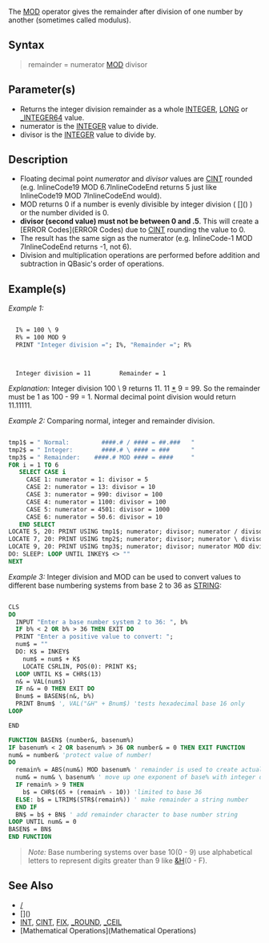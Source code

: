 The [MOD](MOD) operator gives the remainder after division of one number by another (sometimes called modulus).


## Syntax

>  remainder = numerator [MOD](MOD) divisor


## Parameter(s)

* Returns the integer division remainder as a whole [INTEGER](INTEGER), [LONG](LONG) or [_INTEGER64](_INTEGER64) value.
* numerator is the [INTEGER](INTEGER) value to divide. 
* divisor is the [INTEGER](INTEGER) value to divide by.


## Description

* Floating decimal point *numerator* and *divisor* values are [CINT](CINT) rounded (e.g. InlineCode19 MOD 6.7InlineCodeEnd returns 5 just like InlineCode19 MOD 7InlineCodeEnd would).
* MOD returns 0 if a number is evenly divisible by integer division ( [\](\) ) or the number divided is 0.  
* **divisor (second value) must not be between 0 and .5**. This will create a [ERROR Codes](ERROR Codes) due to [CINT](CINT) rounding the value to 0.
* The result has the same sign as the numerator (e.g. InlineCode-1 MOD 7InlineCodeEnd returns -1, not 6).
* Division and multiplication operations are performed before addition and subtraction in QBasic's order of operations.


## Example(s)

*Example 1:* 

```vb

  I% = 100 \ 9 
  R% = 100 MOD 9
  PRINT "Integer division ="; I%, "Remainder ="; R% 

```

```text


  Integer division = 11        Remainder = 1 

```


*Explanation:* Integer division 100 \ 9 returns 11. 11 [*](*) 9 = 99. So the remainder must be 1 as 100 - 99 = 1. Normal decimal point division would return 11.11111.


*Example 2:* Comparing normal, integer and remainder division.

```vb

tmp1$ = " Normal:         ####.# / #### = ##.###   "
tmp2$ = " Integer:        ####.# \ #### = ###      "
tmp3$ = " Remainder:    ####.# MOD #### = ####     "
FOR i = 1 TO 6
   SELECT CASE i
     CASE 1: numerator = 1: divisor = 5
     CASE 2: numerator = 13: divisor = 10
     CASE 3: numerator = 990: divisor = 100
     CASE 4: numerator = 1100: divisor = 100
     CASE 5: numerator = 4501: divisor = 1000
     CASE 6: numerator = 50.6: divisor = 10
   END SELECT
LOCATE 5, 20: PRINT USING tmp1$; numerator; divisor; numerator / divisor
LOCATE 7, 20: PRINT USING tmp2$; numerator; divisor; numerator \ divisor
LOCATE 9, 20: PRINT USING tmp3$; numerator; divisor; numerator MOD divisor
DO: SLEEP: LOOP UNTIL INKEY$ <> ""                              
NEXT 

```


*Example 3:* Integer division and MOD can be used to convert values to different base numbering systems from base 2 to 36 as [STRING](STRING):

```vb

CLS
DO
  INPUT "Enter a base number system 2 to 36: ", b%
  IF b% < 2 OR b% > 36 THEN EXIT DO
  PRINT "Enter a positive value to convert: ";
  num$ = ""
  DO: K$ = INKEY$
    num$ = num$ + K$
    LOCATE CSRLIN, POS(0): PRINT K$;
  LOOP UNTIL K$ = CHR$(13)
  n& = VAL(num$)
  IF n& = 0 THEN EXIT DO
  Bnum$ = BASEN$(n&, b%)
  PRINT Bnum$ ', VAL("&H" + Bnum$) 'tests hexadecimal base 16 only
LOOP

END

FUNCTION BASEN$ (number&, basenum%)
IF basenum% < 2 OR basenum% > 36 OR number& = 0 THEN EXIT FUNCTION
num& = number& 'protect value of number!
DO
  remain% = ABS(num&) MOD basenum% ' remainder is used to create actual digit 0 to Z
  num& = num& \ basenum% ' move up one exponent of base% with integer division
  IF remain% > 9 THEN
    b$ = CHR$(65 + (remain% - 10)) 'limited to base 36
  ELSE: b$ = LTRIM$(STR$(remain%)) ' make remainder a string number
  END IF
  BN$ = b$ + BN$ ' add remainder character to base number string
LOOP UNTIL num& = 0
BASEN$ = BN$
END FUNCTION 

```
>  *Note:* Base numbering systems over base 10(0 - 9) use alphabetical letters to represent digits greater than 9 like [&H](&H)(0 - F).


## See Also

* [/](/)
* [\](\)
* [INT](INT), [CINT](CINT), [FIX](FIX), [_ROUND](_ROUND), [_CEIL](_CEIL)
* [Mathematical Operations](Mathematical Operations)




